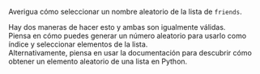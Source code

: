 Averigua cómo seleccionar un nombre aleatorio de la lista de `friends`.

<div class="hint">
  Hay dos maneras de hacer esto y ambas son igualmente válidas.  
</div>

<div class="hint">
  Piensa en cómo puedes generar un número aleatorio para usarlo como índice y seleccionar elementos de la lista.  
</div>

<div class="hint">
  Alternativamente, piensa en usar la documentación para descubrir cómo obtener un elemento aleatorio de una lista en Python.  
</div>